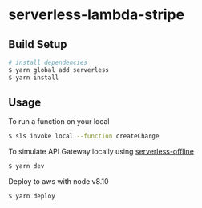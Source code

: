 # serverless-lambda-stripe

## Build Setup
``` bash
# install dependencies
$ yarn global add serverless
$ yarn install
```

## Usage

To run a function on your local

``` bash
$ sls invoke local --function createCharge
```

To simulate API Gateway locally using [serverless-offline](https://github.com/dherault/serverless-offline)

``` bash
$ yarn dev
````

Deploy to aws with node v8.10

``` bash
$ yarn deploy
```
